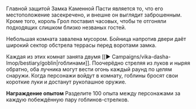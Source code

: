 Главной защитой Замка Каменной Пасти является то, что его местоположение засекречено, и внешне он выглядит заброшенным. Кроме того, король Грол поставил часовых, чтобы те отгоняли подходящих слишком близко незваных гостей.

Небольшая комната завалена мусором. Бойница напротив двери даёт широкий сектор обстрела террасы перед воротами замка.

Каждая из этих комнат занята двумя [[▶️ Campaigns/vika-dasha-lmop/bestiary/goblin|гоблинами]]. Поочерёдно стреляя из луков и ныряя обратно, оба лучника могут вести огонь каждый раунд по целям снаружи. Когда персонажи войдут в комнату, гоблины бросят свои короткие луки и достанут рукопашное оружие.

**Награждение опытом** Разделите 100 опыта между персонажами за каждую побеждённую пару гоблинов-стрелков.